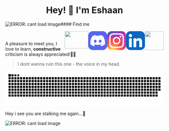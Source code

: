 <h1 align="center">Hey! 👋 I'm Eshaan </h1>

<p align="center">
  <img src="https://media.giphy.com/media/v1.Y2lkPTc5MGI3NjExZmVlZjNmMGQxZTU3NDgyMjU4Njg0ZWEwYzk3YjQ1Njc3ZmU3ODhhNiZjdD1n/E7qhaXjCoZmDsHKpTN/giphy.gif" align="left"  alt="ERROR: cant load image"/> 
  
  <p align="top">
#### Find me 
<div> 
    <a href="https://www.codechef.com/users/weshaan108" target="_blank"><img src="https://gitgud.io/uploads/-/system/group/avatar/12294/cc.png" height="60" width="60" align="right" target="_blank">
      </a> 
    <a href="https://www.linkedin.com/in/weshaan-3b9460265/"  target="_blank"><img src="https://raw.githubusercontent.com/tandpfun/skill-icons/59059d9d1a2c092696dc66e00931cc1181a4ce1f/icons/LinkedIn.svg" height="60" width="60" align="right" target="_blank"></a> 
  <a href="https://www.instagram.com/_weshaan_/" target="_blank"><img src="https://raw.githubusercontent.com/tandpfun/skill-icons/59059d9d1a2c092696dc66e00931cc1181a4ce1f/icons/Instagram.svg" height="60" width="60" align="right" target="_blank"></a>
 <a href = "https://discord.com/users/1018369685386960948"><img src="https://raw.githubusercontent.com/tandpfun/skill-icons/59059d9d1a2c092696dc66e00931cc1181a4ce1f/icons/Discord.svg" height="60" width="60" align="right" target="_blank"></a>
  <a href = "mailto: weshaan108@gmail.com"><img src="https://mailmeteor.com/logos/assets/PNG/Gmail_Logo_512px.png" height="55" width="75" align="right" target="_blank"></a>

</br>
</p>

A pleasure to meet you, I love to learn, **constructive** criticism is always appreciated!🚀🤘

> I dont wanna ruin this one - the voice in my head.




  ![Snake animation](https://github.com/Platane/Platane/blob/output/github-contribution-grid-snake.svg)

</div>

<!--![ERROR: cant load image](https://media.giphy.com/media/ycnZqQLGjv8ie7soSH/giphy.gif)--->
<!--![ERROR: cant load image](https://media.giphy.com/media/Ll22OhMLAlVDb8UQWe/giphy.gif =250x250)--->
Hey i see you are stalking me again...👀
<p align="left">
<img src="https://media.giphy.com/media/Ll22OhMLAlVDb8UQWe/giphy.gif" alt="ERROR: cant load image" width="130" height="130"/>
</p>
<!---
weshaan/weshaan is a ✨ special ✨ repository because its `README.md` (this file) appears on your GitHub profile.
You can click the Preview link to take a look at your changes.
--->
